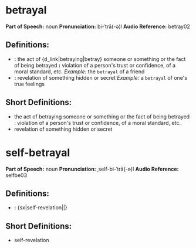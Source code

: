 # betrayal

**Part of Speech:** noun
**Pronunciation:** bi-ˈtrā(-ə)l
**Audio Reference:** betray02

## Definitions:
- **:** the act of {d_link|betraying|betray} someone or something or the fact of being betrayed **:** violation of a person's trust or confidence, of a moral standard, etc. 
  *Example:* the `betrayal` of a friend
- **:** revelation of something hidden or secret 
  *Example:* a `betrayal` of one's true feelings

## Short Definitions:
- the act of betraying someone or something or the fact of being betrayed : violation of a person's trust or confidence, of a moral standard, etc.
- revelation of something hidden or secret
# self-betrayal

**Part of Speech:** noun
**Pronunciation:** ˌself-bi-ˈtrā(-ə)l
**Audio Reference:** selfbe03

## Definitions:
- **:** {sx|self-revelation||}

## Short Definitions:
- self-revelation
